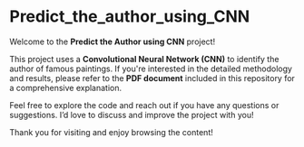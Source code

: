 # Predict_the_author_using_CNN

Welcome to the **Predict the Author using CNN** project!

This project uses a **Convolutional Neural Network (CNN)** to identify the author of famous paintings. If you're interested in the detailed methodology and results, please refer to the **PDF document** included in this repository for a comprehensive explanation.

Feel free to explore the code and reach out if you have any questions or suggestions. I’d love to discuss and improve the project with you!

Thank you for visiting and enjoy browsing the content!
